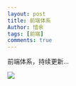 ```yaml
---
layout: post
title: 前端体系
Author: 惜余
tags: [前端]
comments: true
---
```


<div>
<p>前端体系，持续更新...</p>
<image src="/myblog/images/前端体系.png"/>
</div>
